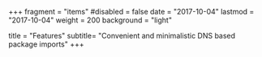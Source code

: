 +++
fragment = "items"
#disabled = false
date = "2017-10-04"
lastmod = "2017-10-04"
weight = 200
background = "light"

title = "Features"
subtitle= "Convenient and minimalistic DNS based package imports"
+++
